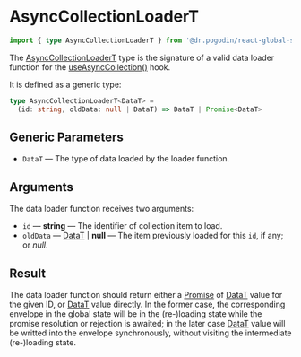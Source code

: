 # AsyncCollectionLoaderT
```ts
import { type AsyncCollectionLoaderT } from '@dr.pogodin/react-global-state';
```
The [AsyncCollectionLoaderT] type is the signature of a valid data loader
function for the [useAsyncCollection()] hook.

It is defined as a generic type:
```ts
type AsyncCollectionLoaderT<DataT> =
  (id: string, oldData: null | DataT) => DataT | Promise<DataT>
```

## Generic Parameters
- `DataT` <Link id="data-type" /> &mdash; The type of data loaded by the loader function.

[DataT]: #data-type

## Arguments

The data loader function receives two arguments:
- `id` &mdash; **string** &mdash; The identifier of collection item to load.
- `oldData` &mdash; [DataT] | **null** &mdash; The item previously loaded for
  this `id`, if any; or _null_.

## Result
The data loader function should return either a [Promise] of [DataT] value for the given ID,
or [DataT] value directly. In the former case, the corresponding envelope in
the global state will be in the (re-)loading state while the promise resolution
or rejection is awaited; in the later case [DataT] value will be writted into
the envelope synchronously, without visiting the intermediate (re-)loading state.

[AsyncCollectionLoaderT]: /docs/api/types/async-collection-loader
[Promise]: https://developer.mozilla.org/en-US/docs/Web/JavaScript/Reference/Global_Objects/Promise
[useAsyncCollection()]: /docs/api/hooks/useasynccollection
